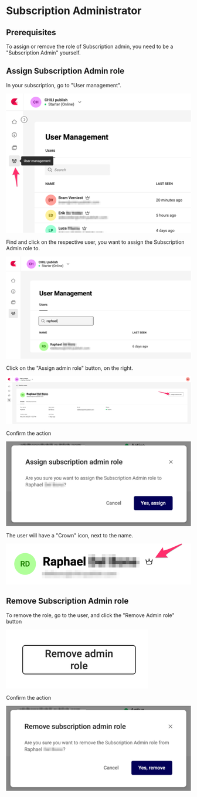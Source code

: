 # Subscription Administrator

## Prerequisites

To assign or remove the role of Subscription admin, you need to be a "Subscription Admin" yourself.

## Assign Subscription Admin role

In your subscription, go to "User management".

![screenshot](assign00.png)

Find and click on the respective user, you want to assign the Subscription Admin role to.

![screenshot](assign01.png)

Click on the "Assign admin role" button, on the right.

![screenshot](assign02.png)

Confirm the action

![screenshot](assign03.png)

The user will have a "Crown" icon, next to the name.

![screenshot](assign04.png)

## Remove Subscription Admin role

To remove the role, go to the user, and click the "Remove Admin role" button

![screenshot](remove01.png)

Confirm the action

![screenshot](remove02.png)